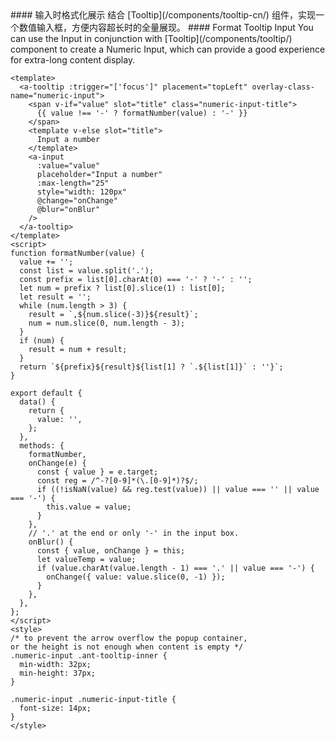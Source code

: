 <cn>
#### 输入时格式化展示
结合 [Tooltip](/components/tooltip-cn/) 组件，实现一个数值输入框，方便内容超长时的全量展现。
</cn>

<us>
#### Format Tooltip Input
You can use the Input in conjunction with [Tooltip](/components/tooltip/) component to create a Numeric Input, which can provide a good experience for extra-long content display.
</us>

```vue
<template>
  <a-tooltip :trigger="['focus']" placement="topLeft" overlay-class-name="numeric-input">
    <span v-if="value" slot="title" class="numeric-input-title">
      {{ value !== '-' ? formatNumber(value) : '-' }}
    </span>
    <template v-else slot="title">
      Input a number
    </template>
    <a-input
      :value="value"
      placeholder="Input a number"
      :max-length="25"
      style="width: 120px"
      @change="onChange"
      @blur="onBlur"
    />
  </a-tooltip>
</template>
<script>
function formatNumber(value) {
  value += '';
  const list = value.split('.');
  const prefix = list[0].charAt(0) === '-' ? '-' : '';
  let num = prefix ? list[0].slice(1) : list[0];
  let result = '';
  while (num.length > 3) {
    result = `,${num.slice(-3)}${result}`;
    num = num.slice(0, num.length - 3);
  }
  if (num) {
    result = num + result;
  }
  return `${prefix}${result}${list[1] ? `.${list[1]}` : ''}`;
}

export default {
  data() {
    return {
      value: '',
    };
  },
  methods: {
    formatNumber,
    onChange(e) {
      const { value } = e.target;
      const reg = /^-?[0-9]*(\.[0-9]*)?$/;
      if ((!isNaN(value) && reg.test(value)) || value === '' || value === '-') {
        this.value = value;
      }
    },
    // '.' at the end or only '-' in the input box.
    onBlur() {
      const { value, onChange } = this;
      let valueTemp = value;
      if (value.charAt(value.length - 1) === '.' || value === '-') {
        onChange({ value: value.slice(0, -1) });
      }
    },
  },
};
</script>
<style>
/* to prevent the arrow overflow the popup container,
or the height is not enough when content is empty */
.numeric-input .ant-tooltip-inner {
  min-width: 32px;
  min-height: 37px;
}

.numeric-input .numeric-input-title {
  font-size: 14px;
}
</style>
```
